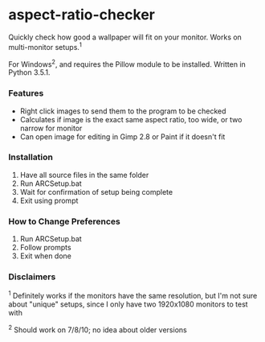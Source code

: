 # aspect-ratio-checker

Quickly check how good a wallpaper will fit on your monitor. Works on multi-monitor setups.<sup>1</sup>

For Windows<sup>2</sup>, and requires the Pillow module to be installed. Written in Python 3.5.1. 

### Features
- Right click images to send them to the program to be checked
- Calculates if image is the exact same aspect ratio, too wide, or two narrow for monitor
- Can open image for editing in Gimp 2.8 or Paint if it doesn't fit

### Installation
1. Have all source files in the same folder
2. Run ARCSetup.bat
3. Wait for confirmation of setup being complete
4. Exit using prompt

### How to Change Preferences
1. Run ARCSetup.bat
2. Follow prompts
3. Exit when done

### Disclaimers

<sup>1</sup> Definitely works if the monitors have the same resolution, but I'm not sure about "unique" setups, since I only have two 1920x1080 monitors to test with

<sup>2</sup> Should work on 7/8/10; no idea about older versions
